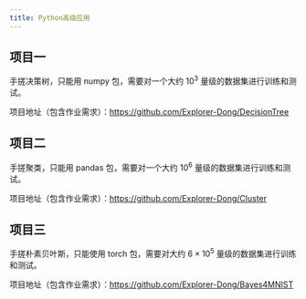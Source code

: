 ```yaml
---
title: Python高级应用
---
```


## 项目一

手搓决策树，只能用 numpy 包，需要对一个大约 $10^3$ 量级的数据集进行训练和测试。

项目地址（包含作业需求）：https://github.com/Explorer-Dong/DecisionTree

## 项目二

手搓聚类，只能用 pandas 包，需要对一个大约 $10^6$ 量级的数据集进行训练和测试。

项目地址（包含作业需求）：https://github.com/Explorer-Dong/Cluster

## 项目三

手搓朴素贝叶斯，只能使用 torch 包，需要对大约 $6\times10^5$ 量级的数据集进行训练和测试。

项目地址（包含作业需求）：https://github.com/Explorer-Dong/Bayes4MNIST
